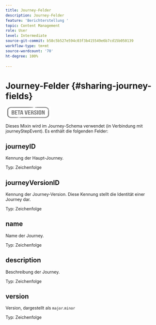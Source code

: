 ```yaml
---
title: Journey-Felder
description: Journey-Felder
feature: 'Berichterstellung '
topic: Content Management
role: User
level: Intermediate
source-git-commit: b58c5b527e594c03f3b415549e6b7cd15b050139
workflow-type: tm+mt
source-wordcount: '70'
ht-degree: 100%

---
```


# Journey-Felder {#sharing-journey-fields}

![](../assets/do-not-localize/badge.png)

Dieses Mixin wird im Journey-Schema verwendet (in Verbindung mit journeyStepEvent). Es enthält die folgenden Felder:

## journeyID

Kennung der Haupt-Journey.

Typ: Zeichenfolge

## journeyVersionID

Kennung der Journey-Version. Diese Kennung stellt die Identität einer Journey dar.

Typ: Zeichenfolge

## name

Name der Journey.

Typ: Zeichenfolge

## description

Beschreibung der Journey.

Typ: Zeichenfolge

## version

Version, dargestellt als `major`.`minor`

Typ: Zeichenfolge
